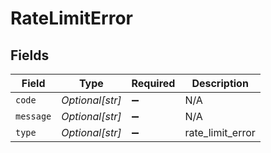 # RateLimitError


## Fields

| Field              | Type               | Required           | Description        |
| ------------------ | ------------------ | ------------------ | ------------------ |
| `code`             | *Optional[str]*    | :heavy_minus_sign: | N/A                |
| `message`          | *Optional[str]*    | :heavy_minus_sign: | N/A                |
| `type`             | *Optional[str]*    | :heavy_minus_sign: | rate_limit_error   |